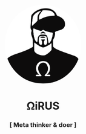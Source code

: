 <p align="center">
    <img width="40%" style="background-color: white;border-radius: 100%;" src="https://raw.githubusercontent.com/nirus/nirus/main/public/images/nirus.svg">
</p>
<h1 align="center">ΩiRUS</h1>
<h3 align="center">[ Meta thinker & doer ]</h3>
